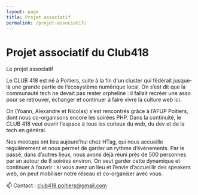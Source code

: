 ```yaml
---
layout: page
title: Projet associatif
permalink: /projet-associatif/
---
```


# Projet associatif du Club418

Le projet associatif

Le CLUB 418 est né à Poitiers, suite à la fin d'un cluster qui fédérait jusque-là une grande partie de l’écosystème numérique local. On s’est dit que la communauté tech ne devait pas rester orpheline : il fallait recréer une asso pour se retrouver, échanger et continuer à faire vivre la culture web ici.

On (Yoann, Alexandre et Nicolas) s'est rencontrés grâce à l’AFUP Poitiers, dont nous co-organisons encore les soirées PHP. Dans la continuité, le CLUB 418 veut ouvrir l’espace à tous les curieux du web, du dev et de la tech en général.

Nos meetups ont lieu aujourd’hui chez HTag, qui nous accueille régulièrement et nous permet de garder un rythme d’événements. Par le passé, dans d’autres lieux, nous avons déjà réuni près de 500 personnes par an autour de 8 soirées environ. On veut garder cette dynamique et continuer à l’ouvrir : si vous avez un lieu et l’envie d’accueillir des speakers web, on peut mobiliser notre réseau et co-organiser avec vous.

📫 Contact : [club418.poitiers@gmail.com](mailto:club418.poitiers@gmail.com)
